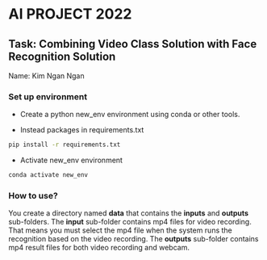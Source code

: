 #  AI PROJECT 2022
## Task: Combining Video Class Solution with Face Recognition Solution
Name: Kim Ngan Ngan

### Set up environment
+ Create a python new_env environment using conda or other tools.

+ Instead packages in requirements.txt
```bash
pip install -r requirements.txt
```
+ Activate new_env environment
```bash
conda activate new_env
```
### How to use?

You create a directory named **data** that contains the **inputs** and **outputs** sub-folders. The **input** sub-folder contains mp4 files for video recording. That means you must select the mp4 file when the system runs the recognition based on the video recording. The **outputs** sub-folder contains mp4 result files for both video recording and webcam. 

